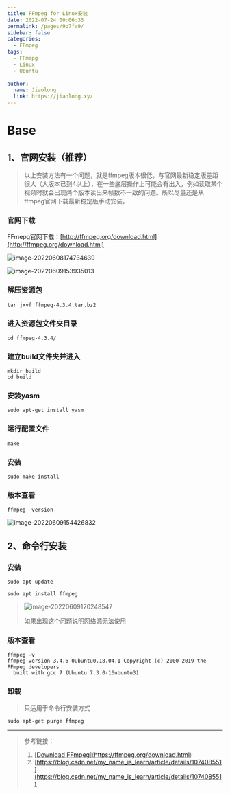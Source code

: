 ```yaml
---
title: FFmpeg for Linux安装
date: 2022-07-24 00:06:33
permalink: /pages/9b7fa9/
sidebar: false
categories:
  - FFmpeg
tags:
  - FFmepg
  - Linux	
  - Ubuntu
 
author: 
  name: Jiaolong
  link: https://jiaolong.xyz
---
```



# Base

## 1、官网安装（推荐）

> 以上安装方法有一个问题，就是ffmpeg版本很低，与官网最新稳定版差距很大（大版本已到4以上），在一些底层操作上可能会有出入，例如读取某个视频时就会出现两个版本读出来帧数不一致的问题。所以尽量还是从ffmpeg官网下载最新稳定版手动安装。

### 官网下载

FFmepg官网下载：[http://ffmpeg.org/download.html](http://ffmpeg.org/download.html)

![image-20220608174734639](https://s2.loli.net/2022/06/09/moReKhyQHwbGIj1.png)



![image-20220609153935013](https://s2.loli.net/2022/06/09/KfnRij4dDJFP7z6.png)



### 解压资源包

```shell
tar jxvf ffmpeg-4.3.4.tar.bz2
```

### 进入资源包文件夹目录

```shell
cd ffmpeg-4.3.4/
```

### 建立build文件夹并进入

```shell
mkdir build
cd build
```

### 安装yasm

```shell
sudo apt-get install yasm
```

### 运行配置文件

```shell
make
```

### 安装

```shell
sudo make install
```

### 版本查看

```
ffmpeg -version
```

<img src="https://s2.loli.net/2022/06/09/QT4CkLz3YSDjUnt.png" alt="image-20220609154426832"  />


## 2、命令行安装

### 安装

```shell
sudo apt update
```

```shell
sudo apt install ffmpeg
```



> ![image-20220609120248547](https://s2.loli.net/2022/06/09/H9hXYeZVR28Giuw.png)
>
> 如果出现这个问题说明网络源无法使用



### 版本查看

```shell
ffmpeg -v
ffmpeg version 3.4.6-0ubuntu0.18.04.1 Copyright (c) 2000-2019 the FFmpeg developers
  built with gcc 7 (Ubuntu 7.3.0-16ubuntu3)
```

### 卸载

> 只适用于命令行安装方式

```shell
sudo apt-get purge ffmpeg
```





--------


> 参考链接：
>
> 1. [[Download FFmpeg](https://ffmpeg.org/download.html)](https://ffmpeg.org/download.html)
> 1. [https://blog.csdn.net/my_name_is_learn/article/details/107408551](https://blog.csdn.net/my_name_is_learn/article/details/107408551)